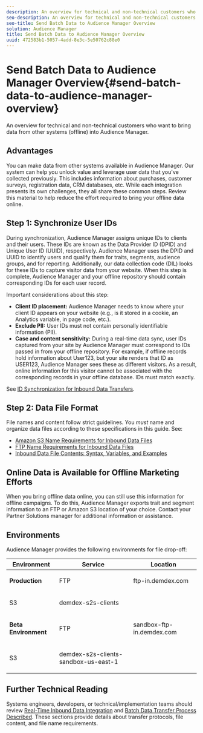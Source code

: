 ```yaml
---
description: An overview for technical and non-technical customers who want to bring data from other systems (offline) into Audience Manager.
seo-description: An overview for technical and non-technical customers who want to bring data from other systems (offline) into Audience Manager.
seo-title: Send Batch Data to Audience Manager Overview
solution: Audience Manager
title: Send Batch Data to Audience Manager Overview
uuid: 472583b1-5057-4add-8e3c-5e50762c88e0
---
```


# Send Batch Data to Audience Manager Overview{#send-batch-data-to-audience-manager-overview}

An overview for technical and non-technical customers who want to bring data from other systems (offline) into Audience Manager.

## Advantages

<!-- 

c_offline_to_online.xml

 -->

You can make data from other systems available in Audience Manager. Our system can help you unlock value and leverage user data that you've collected previously. This includes information about purchases, customer surveys, registration data, CRM databases, etc. While each integration presents its own challenges, they all share these common steps. Review this material to help reduce the effort required to bring your offline data online.

## Step 1: Synchronize User IDs

During synchronization, Audience Manager assigns unique IDs to clients and their users. These IDs are known as the Data Provider ID (DPID) and Unique User ID (UUID), respectively. Audience Manager uses the DPID and UUID to identify users and qualify them for traits, segments, audience groups, and for reporting. Additionally, our data collection code (DIL) looks for these IDs to capture visitor data from your website. When this step is complete, Audience Manager and your offline repository should contain corresponding IDs for each user record.

Important considerations about this step:

* **Client ID placement:** Audience Manager needs to know where your client ID appears on your website (e.g., is it stored in a cookie, an Analytics variable, in page code, etc.). 
* **Exclude PII:** User IDs must not contain personally identifiable information (PII). 
* **Case and content sensitivity:** During a real-time data sync, user IDs captured from your site by Audience Manager must correspond to IDs passed in from your offline repository. For example, if offline records hold information about User123, but your site renders that ID as USER123, Audience Manager sees these as different visitors. As a result, online information for this visitor cannot be associated with the corresponding records in your offline database. IDs must match exactly.

See [ID Synchronization for Inbound Data Transfers](../../../c-integration/sending-audience-data/batch-data-transfer-explained/id-sync-http.md#concept_8749F04CACF64B6CA2132D9F9887364A).

<!-- 

<p> <b>Step 2: Create a Translation File</b> </p> 
<p>A translation file classifies data according to uniform and logical hierarchy. It is a taxonomy that helps you organize information from general categories (e.g., geography) to more precise classifications (e.g., <i>geography > United States > New York</i>). Also, it labels data with to easy to understand names such as "gender=male" or "color=green" instead of with your internal SKUs, abbreviations, or other names. The file lets Audience Manager display this information in a readable, logical manner. You and your data partners must create and share the translation file with Audience Manager before any real-time or server-to-server data transfers can begin. You can update this file on a schedule relevant to your business needs. </p> 
<p>Important considerations about this step: </p> 
<ul id="ul_6A05AECB0BD649B1BF1B34058E9008E2"> 
 <li id="li_39817ED898F14156A77FCAC066FE0968"> <b>Create a comprehensive list:</b> The translation file must include all the possible values that can be passed in on a particular key. For example, if you have category key called "color" and it accepts the values "red," "green," and "blue," the translation file must contain <i>all</i> those elements. </li> 
 <li id="li_19CAD7683BCF45278E2991C1EDBC9903"> <b>Case and content sensitivity:</b> The key-values in the file must match the values actually passed in to Audience Manager from your website. </li> 
</ul> 
<p>See DATA TRANSLATION FILE. </p>

 -->

## Step 2: Data File Format

File names and content follow strict guidelines. You *must* name and organize data files according to these specifications in this guide. See:

* [Amazon S3 Name Requirements for Inbound Data Files](../../../c-integration/sending-audience-data/batch-data-transfer-explained/inbound-s3-filenames.md#concept_B3CAF442BFFE4823B76A5D0D91DF9942) 
* [FTP Name Requirements for Inbound Data Files](../../../c-integration/sending-audience-data/batch-data-transfer-explained/inbound-ftp-filenames.md#concept_D34898442363415DBF75CEBFC2E86997) 
* [Inbound Data File Contents: Syntax, Variables, and Examples](../../../c-integration/sending-audience-data/batch-data-transfer-explained/inbound-file-contents.md)

## Online Data is Available for Offline Marketing Efforts

When you bring offline data online, you can still use this information for offline campaigns. To do this, Audience Manager exports trait and segment information to an FTP or Amazon S3 location of your choice. Contact your Partner Solutions manager for additional information or assistance.

## Environments

Audience Manager provides the following environments for file drop-off: 

<table id="table_A61AA64578944B23B5A7355F2A76E882"> 
 <thead> 
  <tr> 
   <th colname="col1" class="entry"> Environment </th> 
   <th colname="col02" class="entry"> Service </th> 
   <th colname="col2" class="entry"> Location </th> 
  </tr> 
 </thead>
 <tbody> 
  <tr> 
   <td colname="col1" morerows="1"> <b>Production</b> </td> 
   <td colname="col02"> FTP </td> 
   <td colname="col2"> <p> <span class="codeph"> ftp-in.demdex.com</span> </p> </td> 
  </tr> 
  <tr> 
   <td colname="col02"> S3 </td> 
   <td colname="col2"> <p> <span class="codeph"> demdex-s2s-clients</span> </p> </td> 
  </tr> 
  <tr> 
   <td colname="col1" morerows="1"> <b>Beta Environment</b> </td> 
   <td colname="col02"> FTP </td> 
   <td colname="col2"> <p><span class="codeph"> sandbox-ftp-in.demdex.com</span> </p> </td> 
  </tr> 
  <tr> 
   <td colname="col02"> S3 </td> 
   <td colname="col2"> <p> <span class="codeph"> demdex-s2s-clients-sandbox-us-east-1</span> </p> </td> 
  </tr> 
 </tbody> 
</table>

## Further Technical Reading

Systems engineers, developers, or technical/implementation teams should review [Real-Time Inbound Data Integration](../../../c-integration/sending-audience-data/real-time-data-integration/real-time-data-transfer-explained.md) and [Batch Data Transfer Process Described](../../../c-integration/sending-audience-data/batch-data-transfer-explained/batch-data-transfer-explained.md#concept_EC5B2B3B5ED443F0B271400C08B263D3). These sections provide details about transfer protocols, file content, and file name requirements. 
